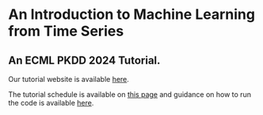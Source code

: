 # An Introduction to Machine Learning from Time Series
## An ECML PKDD 2024 Tutorial.

Our tutorial website is available [here](https://aeon-tutorials.github.io/ECML-2024/).

The tutorial schedule is available on [this page](https://aeon-tutorials.github.io/ECML-2024/schedule.html) and guidance on how to run the code is available [here](https://aeon-tutorials.github.io/ECML-2024/code.html).